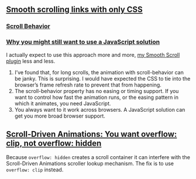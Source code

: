 
## [Smooth scrolling links with only CSS](https://gomakethings.com/smooth-scrolling-links-with-only-css/)

### [Scroll Behavior](https://gomakethings.com/smooth-scrolling-links-with-only-css/#scroll-behavior)

### [Why you might still want to use a JavaScript solution](https://gomakethings.com/smooth-scrolling-links-with-only-css/#why-you-might-still-want-to-use-a-javascript-solution)

I actually expect to use this approach more and more, [my Smooth Scroll plugin](https://github.com/cferdinandi/smooth-scroll) less and less.

1. I’ve found that, for long scrolls, the animation with scroll-behavior can be janky. This is surprising. I would have expected the CSS to tie into the browser’s frame refresh rate to prevent that from happening.
2. The scroll-behavior property has no easing or timing support. If you want to control how fast the animation runs, or the easing pattern in which it animates, you need JavaScript.
3. You always want to it work across browsers. A JavaScript solution can get you more broad browser support.

## [Scroll-Driven Animations: You want overflow: clip, not overflow: hidden](https://www.bram.us/2024/02/14/scroll-driven-animations-you-want-overflow-clip-not-overflow-hidden/)

Because `overflow: hidden` creates a scroll container it can interfere with the Scroll-Driven Animations scroller lookup mechanism. The fix is to use `overflow: clip` instead.

